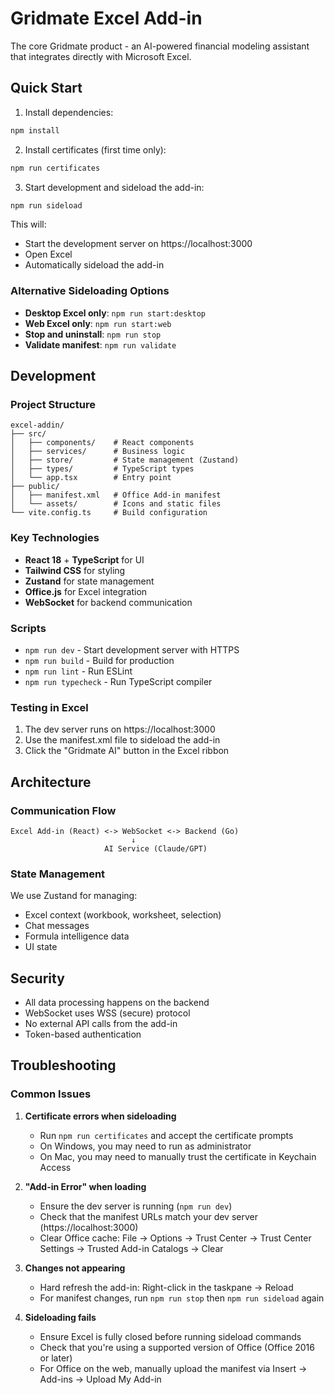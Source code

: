 # Gridmate Excel Add-in

The core Gridmate product - an AI-powered financial modeling assistant that integrates directly with Microsoft Excel.

## Quick Start

1. Install dependencies:
```bash
npm install
```

2. Install certificates (first time only):
```bash
npm run certificates
```

3. Start development and sideload the add-in:
```bash
npm run sideload
```

This will:
- Start the development server on https://localhost:3000
- Open Excel
- Automatically sideload the add-in

### Alternative Sideloading Options

- **Desktop Excel only**: `npm run start:desktop`
- **Web Excel only**: `npm run start:web`
- **Stop and uninstall**: `npm run stop`
- **Validate manifest**: `npm run validate`

## Development

### Project Structure
```
excel-addin/
├── src/
│   ├── components/    # React components
│   ├── services/      # Business logic
│   ├── store/         # State management (Zustand)
│   ├── types/         # TypeScript types
│   └── app.tsx        # Entry point
├── public/
│   ├── manifest.xml   # Office Add-in manifest
│   └── assets/        # Icons and static files
└── vite.config.ts     # Build configuration
```

### Key Technologies
- **React 18** + **TypeScript** for UI
- **Tailwind CSS** for styling
- **Zustand** for state management
- **Office.js** for Excel integration
- **WebSocket** for backend communication

### Scripts
- `npm run dev` - Start development server with HTTPS
- `npm run build` - Build for production
- `npm run lint` - Run ESLint
- `npm run typecheck` - Run TypeScript compiler

### Testing in Excel
1. The dev server runs on https://localhost:3000
2. Use the manifest.xml file to sideload the add-in
3. Click the "Gridmate AI" button in the Excel ribbon

## Architecture

### Communication Flow
```
Excel Add-in (React) <-> WebSocket <-> Backend (Go)
                           ↓
                     AI Service (Claude/GPT)
```

### State Management
We use Zustand for managing:
- Excel context (workbook, worksheet, selection)
- Chat messages
- Formula intelligence data
- UI state

## Security
- All data processing happens on the backend
- WebSocket uses WSS (secure) protocol
- No external API calls from the add-in
- Token-based authentication

## Troubleshooting

### Common Issues

1. **Certificate errors when sideloading**
   - Run `npm run certificates` and accept the certificate prompts
   - On Windows, you may need to run as administrator
   - On Mac, you may need to manually trust the certificate in Keychain Access

2. **"Add-in Error" when loading**
   - Ensure the dev server is running (`npm run dev`)
   - Check that the manifest URLs match your dev server (https://localhost:3000)
   - Clear Office cache: File → Options → Trust Center → Trust Center Settings → Trusted Add-in Catalogs → Clear

3. **Changes not appearing**
   - Hard refresh the add-in: Right-click in the taskpane → Reload
   - For manifest changes, run `npm run stop` then `npm run sideload` again

4. **Sideloading fails**
   - Ensure Excel is fully closed before running sideload commands
   - Check that you're using a supported version of Office (Office 2016 or later)
   - For Office on the web, manually upload the manifest via Insert → Add-ins → Upload My Add-in